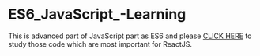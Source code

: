 # ES6_JavaScript_-Learning

This is advanced part of JavaScript part as ES6 and please [CLICK HERE](https://github.com/imdadulhaque1/ES6_JavaScript_-Learning/tree/main/ES6_For_ReactJS) to study those code which are most important for ReactJS.
